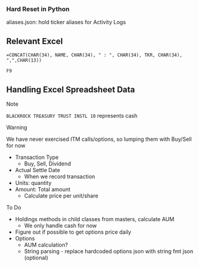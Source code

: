 ### Hard Reset in Python

aliases.json: hold ticker aliases for Activity Logs

## Relevant Excel

``
=CONCAT(CHAR(34), NAME, CHAR(34), " : ", CHAR(34), TKR, CHAR(34), ",",CHAR(13))
``

``
F9
``

## Handling Excel Spreadsheet Data

> [!NOTE]
> `BLACKROCK TREASURY TRUST INSTL 10` represents cash

> [!WARNING]
> We have never exercised ITM calls/options, so lumping them with Buy/Sell for now

- Transaction Type
    - Buy, Sell, Dividend
- Actual Settle Date
    - When we record transaction
- Units: quantity
- Amount: Total amount
    - Calculate price per unit/share

To Do
- Holdings methods in child classes from masters, calculate AUM
    - We only handle cash for now
- Figure out if possible to get options price daily
- Options
    - AUM calculation?
    - String parsing - replace hardcoded options json with string fmt json (optional)